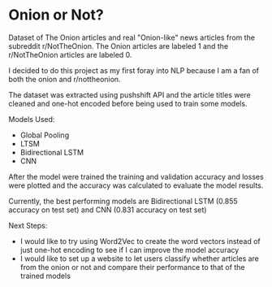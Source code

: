 # Onion or Not?

Dataset of The Onion articles and real "Onion-like" news articles from the subreddit r/NotTheOnion. The Onion articles are labeled 1 and the r/NotTheOnion articles are labeled 0.

I decided to do this project as my first foray into NLP because I am a fan of both the onion and r/nottheonion. 

The dataset was extracted using pushshift API and the article titles were cleaned and one-hot encoded before being used to train some models. 

Models Used: 
- Global Pooling
- LTSM
- Bidirectional LSTM
- CNN

After the model were trained the training and validation accuracy and losses were plotted and the accuracy was calculated to evaluate the model results.

Currently, the best performing models are Bidirectional LSTM (0.855 accuracy on test set) and CNN (0.831 accuracy on test set)

Next Steps:
- I would like to try using Word2Vec to create the word vectors instead of just one-hot encoding to see if I can improve the model accuracy
- I would like to set up a website to let users classify whether articles are from the onion or not and compare their performance to that of the trained models


